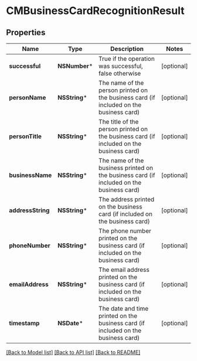 # CMBusinessCardRecognitionResult

## Properties
Name | Type | Description | Notes
------------ | ------------- | ------------- | -------------
**successful** | **NSNumber*** | True if the operation was successful, false otherwise | [optional] 
**personName** | **NSString*** | The name of the person printed on the business card (if included on the business card) | [optional] 
**personTitle** | **NSString*** | The title of the person printed on the business card (if included on the business card) | [optional] 
**businessName** | **NSString*** | The name of the business printed on the business card (if included on the business card) | [optional] 
**addressString** | **NSString*** | The address printed on the business card (if included on the business card) | [optional] 
**phoneNumber** | **NSString*** | The phone number printed on the business card (if included on the business card) | [optional] 
**emailAddress** | **NSString*** | The email address printed on the business card (if included on the business card) | [optional] 
**timestamp** | **NSDate*** | The date and time printed on the business card (if included on the business card) | [optional] 

[[Back to Model list]](../README.md#documentation-for-models) [[Back to API list]](../README.md#documentation-for-api-endpoints) [[Back to README]](../README.md)


